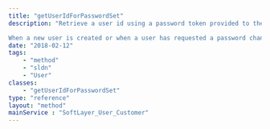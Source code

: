 ```yaml
---
title: "getUserIdForPasswordSet"
description: "Retrieve a user id using a password token provided to the user in an email generated by the SoftLayer_User_Customer::initiatePortalPasswordChange request. Password recovery keys are valid for 24 hours after they're generated. 

When a new user is created or when a user has requested a password change using initiatePortalPasswordChange, they will have received an email that contains a url with a token.  That token is used as the parameter for getUserIdForPasswordSet.  Once the user id is known, then the SoftLayer_User_Customer object can be retrieved which is necessary to complete the process to set or reset a user's password. "
date: "2018-02-12"
tags:
    - "method"
    - "sldn"
    - "User"
classes:
    - "getUserIdForPasswordSet"
type: "reference"
layout: "method"
mainService : "SoftLayer_User_Customer"
---
```

